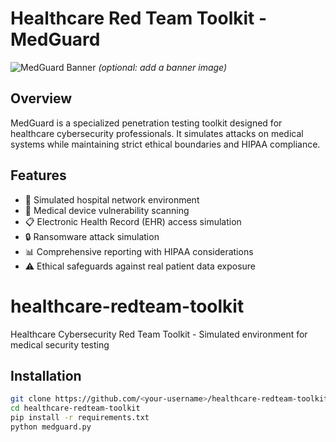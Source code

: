 
# Healthcare Red Team Toolkit - MedGuard

![MedGuard Banner](docs/banner.png) *(optional: add a banner image)*

## Overview
MedGuard is a specialized penetration testing toolkit designed for healthcare cybersecurity professionals. It simulates attacks on medical systems while maintaining strict ethical boundaries and HIPAA compliance.

## Features
- 🏥 Simulated hospital network environment
- 💉 Medical device vulnerability scanning
- 📋 Electronic Health Record (EHR) access simulation
- 🔒 Ransomware attack simulation
- 📊 Comprehensive reporting with HIPAA considerations
- ⚠️ Ethical safeguards against real patient data exposure



# healthcare-redteam-toolkit
Healthcare Cybersecurity Red Team Toolkit - Simulated environment for medical security testing

## Installation
```bash
git clone https://github.com/<your-username>/healthcare-redteam-toolkit.git
cd healthcare-redteam-toolkit
pip install -r requirements.txt
python medguard.py


